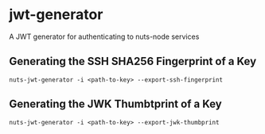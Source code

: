 # jwt-generator
A JWT generator for authenticating to nuts-node services

## Generating the SSH SHA256 Fingerprint of a Key
```
nuts-jwt-generator -i <path-to-key> --export-ssh-fingerprint
```

## Generating the JWK Thumbtprint of a Key
```
nuts-jwt-generator -i <path-to-key> --export-jwk-thumbprint
```
